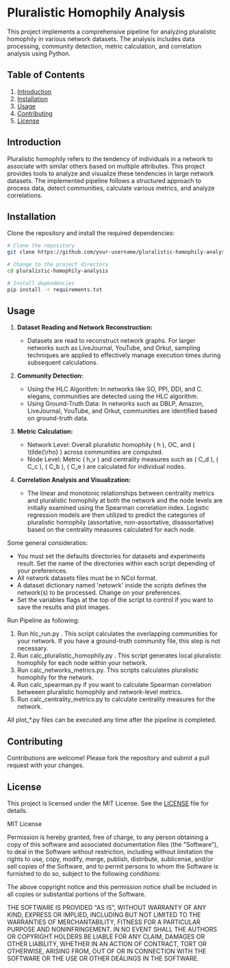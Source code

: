 # Pluralistic Homophily Analysis

This project implements a comprehensive pipeline for analyzing pluralistic homophily in various network datasets. The analysis includes data processing, community detection, metric calculation, and correlation analysis using Python.

## Table of Contents

1. [Introduction](#introduction)
2. [Installation](#installation)
3. [Usage](#usage)
4. [Contributing](#contributing)
5. [License](#license)

## Introduction

Pluralistic homophily refers to the tendency of individuals in a network to associate with similar others based on multiple attributes. This project provides tools to analyze and visualize these tendencies in large network datasets. The implemented pipeline follows a structured approach to process data, detect communities, calculate various metrics, and analyze correlations.

## Installation

Clone the repository and install the required dependencies:

```bash
# Clone the repository
git clone https://github.com/your-username/pluralistic-homophily-analysis.git

# Change to the project directory
cd pluralistic-homophily-analysis

# Install dependencies
pip install -r requirements.txt
```

## Usage

1. **Dataset Reading and Network Reconstruction:**
   - Datasets are read to reconstruct network graphs. For larger networks such as LiveJournal, YouTube, and Orkut, sampling techniques are applied to effectively manage execution times during subsequent calculations.

2. **Community Detection:**
   - Using the HLC Algorithm: In networks like SO, PPI, DDI, and C. elegans, communities are detected using the HLC algorithm.
   - Using Ground-Truth Data: In networks such as DBLP, Amazon, LiveJournal, YouTube, and Orkut, communities are identified based on ground-truth data.

3. **Metric Calculation:**
   - Network Level: Overall pluralistic homophily \( h \), OC, and \( \tilde{\rho} \) across communities are computed.
   - Node Level: Metric \( h_v \) and centrality measures such as \( C_d \),  \( C_c \),  \( C_b \), \( C_e \) are calculated for individual nodes.

4. **Correlation Analysis and Visualization:**
   - The linear and monotonic relationships between centrality metrics and pluralistic homophily at both the network and the node levels are initially examined using the Spearman correlation index. Logistic regression models are then utilized to predict the categories of pluralistic homophily (assortative, non-assortative, disassortative) based on the centrality measures calculated for each node.

Some general consideratios:

- You must set the defaults directories for datasets and experiments result. Set the name of the directories within each script depending of your preferences.
- All network datasets files must be in NCol format.
- A dataset dictionary named 'netowrk' inside the scripts defines the network(s) to be processed. Change on your preferences.
- Set the variables flags at the top of the script to control if you want to save the results and plot images.

Run Pipeline as following:
1. Run hlc_run.py . This script calculates the overlapping communities for your network. If you have a ground-truth community file, this step is not necessary.
2. Run calc_pluralistic_homophily.py . This script generates local pluralistic homophily for each node within your network.
3. Run calc_networks_metrics.py. This scripts calculates pluralistic homophily for the network.
4. Run calc_spearman.py if you want to calculate Spearman correlation betweeen pluralistic homophily and network-level metrics.
5. Run calc_centrality_metrics.py to calculate centrality measures for the network.

All plot_*.py files can be executed any time after the pipeline is completed.

##  Contributing

Contributions are welcome! Please fork the repository and submit a pull request with your changes.

## License

This project is licensed under the MIT License. See the [LICENSE](LICENSE) file for details.

MIT License

Permission is hereby granted, free of charge, to any person obtaining a copy of this software and associated documentation files (the "Software"), to deal in the Software without restriction, including without limitation the rights to use, copy, modify, merge, publish, distribute, sublicense, and/or sell copies of the Software, and to permit persons to whom the Software is furnished to do so, subject to the following conditions:

The above copyright notice and this permission notice shall be included in all copies or substantial portions of the Software.

THE SOFTWARE IS PROVIDED "AS IS", WITHOUT WARRANTY OF ANY KIND, EXPRESS OR IMPLIED, INCLUDING BUT NOT LIMITED TO THE WARRANTIES OF MERCHANTABILITY, FITNESS FOR A PARTICULAR PURPOSE AND NONINFRINGEMENT. IN NO EVENT SHALL THE AUTHORS OR COPYRIGHT HOLDERS BE LIABLE FOR ANY CLAIM, DAMAGES OR OTHER LIABILITY, WHETHER IN AN ACTION OF CONTRACT, TORT OR OTHERWISE, ARISING FROM, OUT OF OR IN CONNECTION WITH THE SOFTWARE OR THE USE OR OTHER DEALINGS IN THE SOFTWARE.


